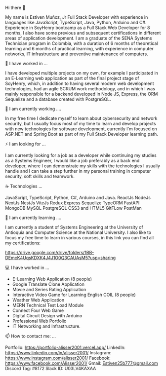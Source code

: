 Hi there 👋

My name is Estiven Muñoz, Jr Full Stack Developer with experience in languages like JavaScript, TypeScript, Java, Python, Arduino and C#.
Experience in SoyHenry bootcamp as a Full Stack Web Developer for 8 months, I also have some previous and subsequent certifications in different areas of application development.
I am a graduate of the SENA Systems Technician program in Colombia, with a duration of 6 months of theoretical learning and 6 months of practical learning, with experience in computer networks, IT infrastructure and preventive maintenance of computers.

🔭 I have worked in ...

I have developed multiple projects on my own, for example I participated in an E-Learning web application as part of the final project stage of SoyHenry, which, in addition to having several modern web development technologies, had an agile SCRUM work methodology, and in which I was mainly responsible for a backend developed in Node JS, Express, the ORM Sequelize and a database created with PostgreSQL.

🤔 I am currently working ....

In my free time I dedicate myself to learn about cybersecurity and network security, but I usually focus most of my time to learn and develop projects with new technologies for software development, currently I'm focused on ASP.NET and Spring Boot as part of my Full Stack Developer learning path.

⚡ I am looking for ...

I am currently looking for a job as a developer while continuing my studies as a Systems Engineer, I would like a job preferably as a back end developer, where I can demonstrate my skills with the technologies I usually handle and I can take a step further in my personal training in computer security, soft skills and teamwork.

☕ Technologies ...

JavaScript, TypeScript, Python, C#, Arduino and Java.
ReactJs
NodeJs
NextJs
NestJs
ViteJs
Redux
Express
Sequelize
TypeORM
FastAPI
MongoDB
MySQL
PostgreSQL
CSS3 and HTML5
GitFLow
PostMan

🌱 I am currently learning ....

I am currently a student of Systems Engineering at the University of Antioquia and Computer Science at the National University. I also like to focus my free time to learn in various courses, in this link you can find all my certifications: 

https://drive.google.com/drive/folders/1BB-DEmcK4UqsKDXK4J4J1O0Q3CAUAsM5?usp=sharing

💻 I have worked in ...

- E-Learning Web Application (8 people)
- Google Translate Clone Application
- Movie and Series Rating Application
- Interactive Video Game for Learning English COIL (8 people)
- Weather Web Application
- MERN Technical Test Load Module
- Connect Four Web Game
- Digital Circuit Design with Arduino
- Professional Web Portfolio
- IT Networking and Infrastructure.

📫 How to contact me: ...

Portfolio: https://portfolio-alisser2001.vercel.app/
LinkedIn: https://www.linkedin.com/in/alisser2001/
Instagram: https://www.instagram.com/alisser2001/
Facebook: https://www.facebook.com/Alisser2001/
Gmail: Estiven25b777@gmail.com
Discord Tag: #8172
Slack ID: U03LV4KAXAA
